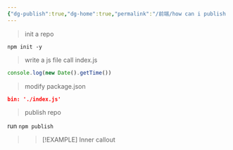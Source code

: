 ```yaml
---
{"dg-publish":true,"dg-home":true,"permalink":"/前端/how can i publish a package to npm/","tags":["gardenEntry"],"dgPassFrontmatter":true,"noteIcon":""}
---
```



>init a repo

`npm init -y`


>write a  js file call index.js


```js
console.log(new Date().getTime())
```

>modify package.json

```json
bin: './index.js'
```

>publish repo


run `npm publish `


> > [!EXAMPLE] Inner callout

<script src="https://utteranc.es/client.js"
        repo="BB-Code/digitalgarden"
        issue-term="pathname"
        theme="github-dark-orange"
        crossorigin="anonymous"
        async>
</script>
